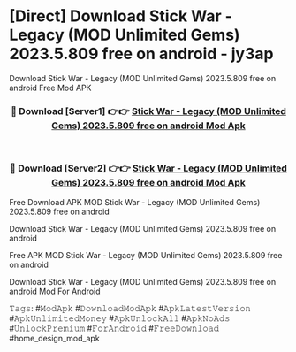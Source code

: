 # [Direct] Download Stick War - Legacy (MOD Unlimited Gems) 2023.5.809 free on android - jy3ap
Download Stick War - Legacy (MOD Unlimited Gems) 2023.5.809 free on android Free Mod APK

<div align="center">
<h3>🔴 Download [Server1] 👉👉 <a href="https://apk-comot.site?title=Stick_War_-_Legacy_(MOD_Unlimited_Gems)_2023.5.809_free_on_android">Stick War - Legacy (MOD Unlimited Gems) 2023.5.809 free on android Mod Apk</a></h3><br>

<h3>🔴 Download [Server2] 👉👉 <a href="https://apk-comot.site?title=Stick_War_-_Legacy_(MOD_Unlimited_Gems)_2023.5.809_free_on_android">Stick War - Legacy (MOD Unlimited Gems) 2023.5.809 free on android Mod Apk</a></h3>
</div>


Free Download APK MOD Stick War - Legacy (MOD Unlimited Gems) 2023.5.809 free on android

Download Stick War - Legacy (MOD Unlimited Gems) 2023.5.809 free on android 

Free APK MOD Stick War - Legacy (MOD Unlimited Gems) 2023.5.809 free on android 

Download Stick War - Legacy (MOD Unlimited Gems) 2023.5.809 free on android Mod For Android

𝚃𝚊𝚐𝚜: #𝙼𝚘𝚍𝙰𝚙𝚔 #𝙳𝚘𝚠𝚗𝚕𝚘𝚊𝚍𝙼𝚘𝚍𝙰𝚙𝚔 #𝙰𝚙𝚔𝙻𝚊𝚝𝚎𝚜𝚝𝚅𝚎𝚛𝚜𝚒𝚘𝚗 #𝙰𝚙𝚔𝚄𝚗𝚕𝚒𝚖𝚒𝚝𝚎𝚍𝙼𝚘𝚗𝚎𝚢 #𝙰𝚙𝚔𝚄𝚗𝚕𝚘𝚌𝚔𝙰𝚕𝚕 #𝙰𝚙𝚔𝙽𝚘𝙰𝚍𝚜 #𝚄𝚗𝚕𝚘𝚌𝚔𝙿𝚛𝚎𝚖𝚒𝚞𝚖 #𝙵𝚘𝚛𝙰𝚗𝚍𝚛𝚘𝚒𝚍 #𝙵𝚛𝚎𝚎𝙳𝚘𝚠𝚗𝚕𝚘𝚊𝚍 #home_design_mod_apk